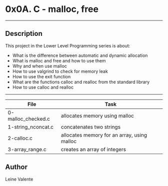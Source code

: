 # 0x0A. C - malloc, free
---
## Description

This project in the Lower Level Programming series is about:

 * What is the difference between automatic and dynamic allocation
 * What is malloc and free and how to use them
 * Why and when use malloc
 * How to use valgrind to check for memory leak
 * How to use the exit function
 * What are the functions calloc and realloc from the standard library
 * How to use calloc and realloc


---
File|Task
---|---
0-malloc_checked.c | allocates memory using malloc
1-string_nconcat.c | concatenates two strings
2-calloc.c | allocates memory for an array, using malloc
3-array_range.c | creates an array of integers

## Author
Leine Valente